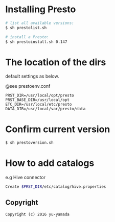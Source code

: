 # Installing Presto

~~~ sh
# list all available versions:
$ sh prestolist.sh

# install a Presto:
$ sh prestoinstall.sh 0.147
~~~

# The location of the dirs
default settings as below.

@see prestoenv.conf
~~~
PRST_DIR=/usr/local/opt/presto
PRST_BASE_DIR=/usr/local/opt
ETC_DIR=/usr/local/etc/presto
DATA_DIR=/usr/local/var/presto/data
~~~

# Confirm current version
~~~ sh
$ sh prestoversion.sh
~~~

# How to add catalogs
e.g Hive connector
~~~sh
Create $PRST_DIR/etc/catalog/hive.properties
~~~
## Copyright
    Copyright (c) 2016 yu-yamada
